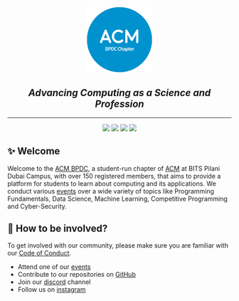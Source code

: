 <div align="center">
  <br>
  <a href="https://www.acmbpdc.org"><img src="https://github.com/acmbpdc/.github/raw/main/assets/logo.png" alt="ACMBPDC logo" width=150></a>
  <h2><em>Advancing Computing as a Science and Profession</em></h2>
</div>

---

<div align="center">
  <a href="https://instagram.com/acmbpdc"><img src="https://img.shields.io/badge/ACMBPDC-E4405F?style=for-the-badge&logo=instagram&logoColor=white"></a> <a href="https://discord.gg/DYQdxquYwP"><img src="https://img.shields.io/badge/ACMBPDC-5865F2?style=for-the-badge&logo=discord&logoColor=white"></a> <a href="https://facebook.com/acmbpdc"><img src="https://img.shields.io/badge/ACMBPDC-1877F2?style=for-the-badge&logo=facebook&logoColor=white"></a> <a href="https://twitter.com/acmbpdc"><img src="https://img.shields.io/badge/ACMBPDC-1DA1F2?style=for-the-badge&logo=twitter&logoColor=white"></a>
</div>

## ✨ Welcome

Welcome to the [ACM BPDC](https://www.acmbpdc.org/), a student-run chapter of [ACM](https://www.acm.org/) at BITS Pilani Dubai Campus, with over 150 registered members, that aims to provide a platform for students to learn about computing and its applications. We conduct various [events](https://www.acmbpdc.org/events) over a wide variety of topics like Programming Fundamentals, Data Science, Machine Learning, Competitive Programming and Cyber-Security.

## 💖 How to be involved? 

To get involved with our community, please make sure you are familiar with our [Code of Conduct](https://github.com/acmbpdc/.github/blob/main/CODE_OF_CONDUCT.md).

- Attend one of our [events](https://www.acmbpdc.org/events)
- Contribute to our repositories on [GitHub](https://github.com/acmbpdc)
- Join our [discord](https://discord.gg/DYQdxquYwP) channel
- Follow us on [instagram](https://instagram.com/acmbpdc)

<!-- Add section to sync upcoming events from the website -->